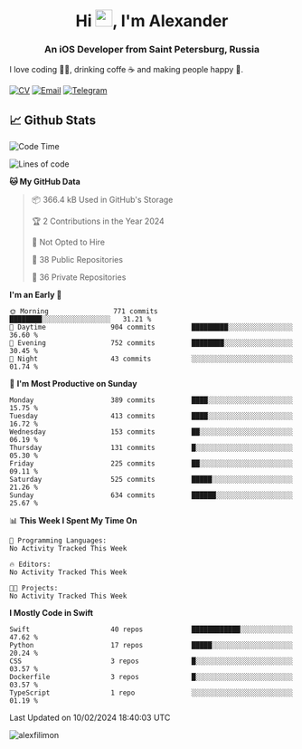 <h1 align="center">Hi <img src="https://raw.githubusercontent.com/MartinHeinz/MartinHeinz/master/wave.gif" width="30px">, I'm Alexander</h1>
<h3 align="center">An iOS Developer from Saint Petersburg, Russia</h3>

I love coding 👨‍💻, drinking coffe ☕️ and making people happy 🎊.

[![CV](https://img.shields.io/badge/CV-Александр%20Филимонов-14b420)](./resources/CV_Aleksandr_Filimonov_iOS_November_2023.pdf)
[![Email](https://img.shields.io/badge/Email-as.filimonov@mail.ru-f39f37)](mailto:as.filimonov@mail.ru)
[![Telegram](https://img.shields.io/badge/Telegram-alexfilimon-1686b1)](https://t.me/alexfilimon)

## 📈 Github Stats

<!--START_SECTION:waka-->
![Code Time](http://img.shields.io/badge/Code%20Time-0%20secs-blue)

![Lines of code](https://img.shields.io/badge/From%20Hello%20World%20I%27ve%20Written-1.5%20million%20lines%20of%20code-blue)

**🐱 My GitHub Data** 

> 📦 366.4 kB Used in GitHub's Storage 
 > 
> 🏆 2 Contributions in the Year 2024
 > 
> 🚫 Not Opted to Hire
 > 
> 📜 38 Public Repositories 
 > 
> 🔑 36 Private Repositories 
 > 
**I'm an Early 🐤** 

```text
🌞 Morning                771 commits         ████████░░░░░░░░░░░░░░░░░   31.21 % 
🌆 Daytime                904 commits         █████████░░░░░░░░░░░░░░░░   36.60 % 
🌃 Evening                752 commits         ████████░░░░░░░░░░░░░░░░░   30.45 % 
🌙 Night                  43 commits          ░░░░░░░░░░░░░░░░░░░░░░░░░   01.74 % 
```
📅 **I'm Most Productive on Sunday** 

```text
Monday                   389 commits         ████░░░░░░░░░░░░░░░░░░░░░   15.75 % 
Tuesday                  413 commits         ████░░░░░░░░░░░░░░░░░░░░░   16.72 % 
Wednesday                153 commits         ██░░░░░░░░░░░░░░░░░░░░░░░   06.19 % 
Thursday                 131 commits         █░░░░░░░░░░░░░░░░░░░░░░░░   05.30 % 
Friday                   225 commits         ██░░░░░░░░░░░░░░░░░░░░░░░   09.11 % 
Saturday                 525 commits         █████░░░░░░░░░░░░░░░░░░░░   21.26 % 
Sunday                   634 commits         ██████░░░░░░░░░░░░░░░░░░░   25.67 % 
```


📊 **This Week I Spent My Time On** 

```text
💬 Programming Languages: 
No Activity Tracked This Week

🔥 Editors: 
No Activity Tracked This Week

🐱‍💻 Projects: 
No Activity Tracked This Week
```

**I Mostly Code in Swift** 

```text
Swift                    40 repos            ████████████░░░░░░░░░░░░░   47.62 % 
Python                   17 repos            █████░░░░░░░░░░░░░░░░░░░░   20.24 % 
CSS                      3 repos             █░░░░░░░░░░░░░░░░░░░░░░░░   03.57 % 
Dockerfile               3 repos             █░░░░░░░░░░░░░░░░░░░░░░░░   03.57 % 
TypeScript               1 repo              ░░░░░░░░░░░░░░░░░░░░░░░░░   01.19 % 
```




 Last Updated on 10/02/2024 18:40:03 UTC
<!--END_SECTION:waka-->

<img align="center" src="https://github-readme-stats.vercel.app/api?username=alexfilimon&show_icons=true" alt="alexfilimon" />
